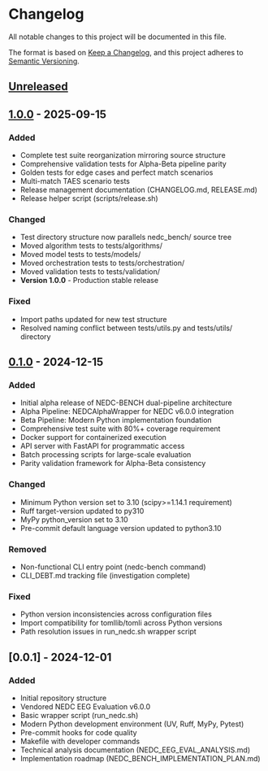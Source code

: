 # Changelog

All notable changes to this project will be documented in this file.

The format is based on [Keep a Changelog](https://keepachangelog.com/en/1.1.0/),
and this project adheres to [Semantic Versioning](https://semver.org/spec/v2.0.0.html).

## [Unreleased]

## [1.0.0] - 2025-09-15

### Added
- Complete test suite reorganization mirroring source structure
- Comprehensive validation tests for Alpha-Beta pipeline parity
- Golden tests for edge cases and perfect match scenarios
- Multi-match TAES scenario tests
- Release management documentation (CHANGELOG.md, RELEASE.md)
- Release helper script (scripts/release.sh)

### Changed
- Test directory structure now parallels nedc_bench/ source tree
- Moved algorithm tests to tests/algorithms/
- Moved model tests to tests/models/
- Moved orchestration tests to tests/orchestration/
- Moved validation tests to tests/validation/
- **Version 1.0.0** - Production stable release

### Fixed
- Import paths updated for new test structure
- Resolved naming conflict between tests/utils.py and tests/utils/ directory

## [0.1.0] - 2024-12-15

### Added
- Initial alpha release of NEDC-BENCH dual-pipeline architecture
- Alpha Pipeline: NEDCAlphaWrapper for NEDC v6.0.0 integration
- Beta Pipeline: Modern Python implementation foundation
- Comprehensive test suite with 80%+ coverage requirement
- Docker support for containerized execution
- API server with FastAPI for programmatic access
- Batch processing scripts for large-scale evaluation
- Parity validation framework for Alpha-Beta consistency

### Changed
- Minimum Python version set to 3.10 (scipy>=1.14.1 requirement)
- Ruff target-version updated to py310
- MyPy python_version set to 3.10
- Pre-commit default language version updated to python3.10

### Removed
- Non-functional CLI entry point (nedc-bench command)
- CLI_DEBT.md tracking file (investigation complete)

### Fixed
- Python version inconsistencies across configuration files
- Import compatibility for tomllib/tomli across Python versions
- Path resolution issues in run_nedc.sh wrapper script

## [0.0.1] - 2024-12-01

### Added
- Initial repository structure
- Vendored NEDC EEG Evaluation v6.0.0
- Basic wrapper script (run_nedc.sh)
- Modern Python development environment (UV, Ruff, MyPy, Pytest)
- Pre-commit hooks for code quality
- Makefile with developer commands
- Technical analysis documentation (NEDC_EEG_EVAL_ANALYSIS.md)
- Implementation roadmap (NEDC_BENCH_IMPLEMENTATION_PLAN.md)

[Unreleased]: https://github.com/Clarity-Digital-Twin/nedc-bench/compare/v1.0.0...HEAD
[1.0.0]: https://github.com/Clarity-Digital-Twin/nedc-bench/compare/v0.1.0...v1.0.0
[0.1.0]: https://github.com/Clarity-Digital-Twin/nedc-bench/releases/tag/v0.1.0